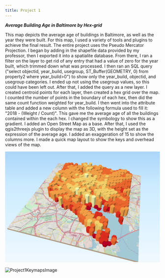```yaml
---
title: Project 1
---
```


***Average Building Age in Baltimore by Hex-grid***

This map depicts the average age of buildings in Baltimore, as well as the year they were built. For this map, I used a variety of tools and plugins to achieve the final result. The entire project uses the Pseudo Mercator Projection. I began by adding in the shapefile data provided by my professor, then I exported it into a spatialite database. From there, I ran a filter on the layer to get rid of any entry that had a value of zero for the year built, which trimmed down what was processed. I then ran an SQL query ("select objectid, year_build, usegroup, ST_Buffer(GEOMETRY, 0) from property2 where year_build>0") to show only the year_build, objectid, and usegroup categories. I ended up not using the usegroup values, so this could have been left out. After that, I added the query as a new layer. I created centroid points for each layer, then created a hex grid over the map. I counted the number of points in the boundary of each hex, then did the same count function weighted for year_build. I then went into the attribute table and added a new column with the following formula used to fill it: "2018 - (Weight / Count)". This gave me the average age of all the buildings contained within the each hex. I changed the symbology to show this as a gradient. I added an Open Street Map as a base. After that, I used the qgis2threejs plugin to display the map as 3D, with the height set as the expression of the average age. I added an exaggeration of 15 to show the columns more. I made a quick map layout to show the keys and overhead views of the map.

![Final3DMapCapture](Final3DMapCapture.PNG)

![Project1KeymapsImage](Project1KeymapsImage.png)
